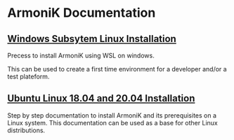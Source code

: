 # ArmoniK Documentation

## [Windows Subsytem Linux Installation](installations/all-in-one-deploy-powershell.md)

Precess to install ArmoniK using WSL on windows. 

This can be used to create a first time environment for a developer and/or a test plateform.

## [Ubuntu Linux 18.04 and 20.04 Installation](installations/all-in-one-deploy-linux.md)

Step by step documentation to install ArmoniK and its prerequisites on a Linux system.
This documentation can be used as a base for other Linux distributions.